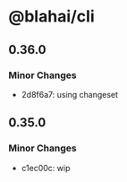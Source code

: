 # @blahai/cli

## 0.36.0

### Minor Changes

- 2d8f6a7: using changeset

## 0.35.0

### Minor Changes

- c1ec00c: wip
